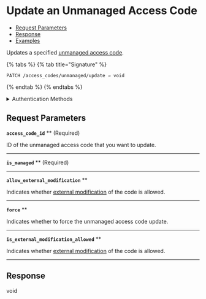 # Update an Unmanaged Access Code

- [Request Parameters](./#request-parameters)
- [Response](./#response)
- [Examples](./#examples)

Updates a specified [unmanaged access code](https://docs.seam.co/latest/capability-guides/smart-locks/access-codes/migrating-existing-access-codes).

{% tabs %}
{% tab title="Signature" %}
```
PATCH /access_codes/unmanaged/update ⇒ void
```
{% endtab %}
{% endtabs %}

<details>

<summary>Authentication Methods</summary>

- API key
- Client session token
- Personal access token
  <br>Must also include the `seam-workspace` header in the request.

To learn more, see [Authentication](https://docs.seam.co/latest/api/authentication).
</details>

## Request Parameters

**`access_code_id`** ** (Required)

ID of the unmanaged access code that you want to update.

---

**`is_managed`** ** (Required)

---

**`allow_external_modification`** **

Indicates whether [external modification](https://docs.seam.co/latest/capability-guides/smart-locks/access-codes#external-modification) of the code is allowed.

---

**`force`** **

Indicates whether to force the unmanaged access code update.

---

**`is_external_modification_allowed`** **

Indicates whether [external modification](https://docs.seam.co/latest/capability-guides/smart-locks/access-codes#external-modification) of the code is allowed.

---


## Response

void
